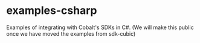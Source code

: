 # examples-csharp
Examples of integrating with Cobalt's SDKs in C#.  (We will make this public once we have moved the examples from sdk-cubic)
